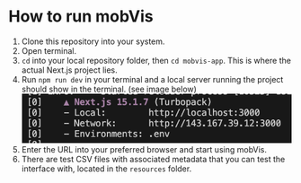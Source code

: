 # How to run mobVis

1. Clone this repository into your system.
2. Open terminal.
3. `cd` into your local repository folder, then `cd mobvis-app`. This is where the actual Next.js project lies.
4. Run `npm run dev` in your terminal and a local server running the project should show in the terminal. (see image below)
   ![URL in terminal to access the app](resources/url_screenshot.png)
5. Enter the URL into your preferred browser and start using mobVis.
6. There are test CSV files with associated metadata that you can test the interface with, located in the `resources` folder.

